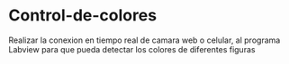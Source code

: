 # Control-de-colores
Realizar la conexion en tiempo real de camara web o celular, al programa Labview para que pueda detectar los colores de diferentes figuras

